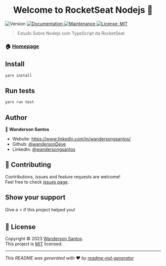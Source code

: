 <h1 align="center">Welcome to RocketSeat Nodejs 👋</h1>
<p>
  <img alt="Version" src="https://img.shields.io/badge/version-1.0.0-blue.svg?cacheSeconds=2592000" />
  <a href="https://github.com/wandersonDeve/Criando-Api-com-NodeJs#readme" target="_blank">
    <img alt="Documentation" src="https://img.shields.io/badge/documentation-yes-brightgreen.svg" />
  </a>
  <a href="https://github.com/wandersonDeve/Criando-Api-com-NodeJs/graphs/commit-activity" target="_blank">
    <img alt="Maintenance" src="https://img.shields.io/badge/Maintained%3F-yes-green.svg" />
  </a>
  <a href="https://github.com/wandersonDeve/Criando-Api-com-NodeJs/blob/master/LICENSE" target="_blank">
    <img alt="License: MIT" src="https://img.shields.io/github/license/wandersonDeve/RocketSeat Nodejs" />
  </a>
</p>

> Estudo Sobre Nodejs com TypeScript da RocketSeat

### 🏠 [Homepage](https://github.com/wandersonDeve/Criando-Api-com-NodeJs)

## Install

```sh
yarn install
```

## Run tests

```sh
yarn run test
```

## Author

👤 **Wanderson Santos**

* Website: https://www.linkedin.com/in/wandersongsantos/
* Github: [@wandersonDeve](https://github.com/wandersonDeve)
* LinkedIn: [@wandersongsantos](https://linkedin.com/in/wandersongsantos)

## 🤝 Contributing

Contributions, issues and feature requests are welcome!<br />Feel free to check [issues page](https://github.com/wandersonDeve/Criando-Api-com-NodeJs/issues). 

## Show your support

Give a ⭐️ if this project helped you!

## 📝 License

Copyright © 2023 [Wanderson Santos](https://github.com/wandersonDeve).<br />
This project is [MIT](https://github.com/wandersonDeve/Criando-Api-com-NodeJs/blob/master/LICENSE) licensed.

***
_This README was generated with ❤️ by [readme-md-generator](https://github.com/kefranabg/readme-md-generator)_